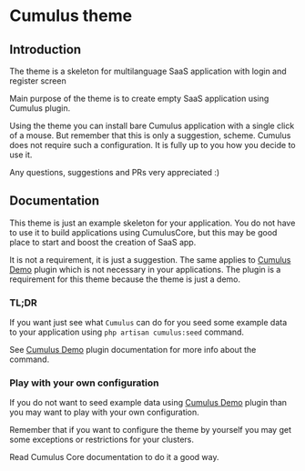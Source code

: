 # Cumulus theme

## Introduction
The theme is a skeleton for
multilanguage SaaS application
with login and register screen

Main purpose of the theme is to create empty SaaS application using Cumulus plugin.

Using the theme you can install bare Cumulus application with a single click of a mouse. But remember that this is only a suggestion, scheme. Cumulus does not require such a configuration. It is fully up to you how you decide to use it.

Any questions, suggestions and PRs very appreciated :)

## Documentation
This theme is just an example skeleton for your application. You do not have to use it to build applications using CumulusCore, but this may be good place to start and boost the creation of SaaS app.

It is not a requirement, it is just a suggestion. The same applies to [Cumulus Demo]() plugin which is not necessary in your applications. The plugin is a requirement for this theme because the theme is just a demo.

### TL;DR
If you want just see what `Cumulus` can do for you seed some example data to your application using `php artisan cumulus:seed` command.

See [Cumulus Demo]() plugin documentation for more info about the command.

### Play with your own configuration
If you do not want to seed example data using [Cumulus Demo]() plugin than you may want to play with your own configuration.

Remember that if you want to configure the theme by yourself you may get some exceptions or restrictions for your clusters.

Read Cumulus Core documentation to do it a good way.
